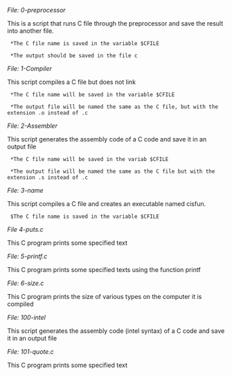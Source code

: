 *File: 0-preprocessor*

This is a script that runs C file through the preprocessor and save the result into another file.

     *The C file name is saved in the variable $CFILE
     
     *The output should be saved in the file c

*File: 1-Compiler*

This script compiles a C file but does not link

     *The C file name will be saved in the variable $CFILE
     
     *The output file will be named the same as the C file, but with the extension .o instead of .c

*File: 2-Assembler*

This script generates the assembly code of a C code and save it in an output file

     *The C file name will be saved in the variab $CFILE

     *The output file will be named the same as the C file but with the extension .s instead of .c

*File: 3-name*

This script compiles a C file and creates an executable named cisfun.

     $The C file name is saved in the variable $CFILE

*File 4-puts.c*

This C program prints some specified text

*File: 5-printf.c*

This C program prints some specified texts using the function printf

*File: 6-size.c*

This C program prints the size of various types on the computer it is compiled

*File: 100-intel*

This script generates the assembly code (intel syntax) of a C code and save it in an output file

*File: 101-quote.c*

This C program prints some specified text

